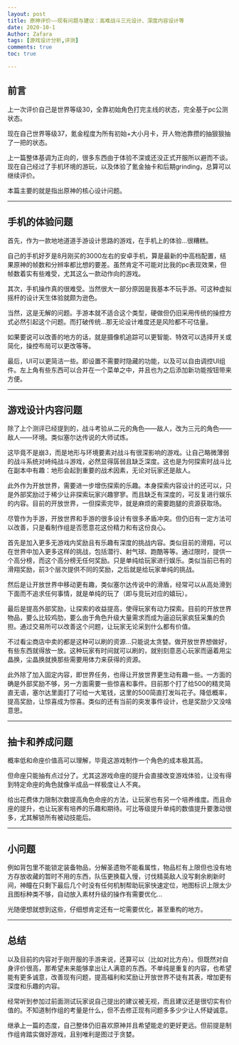 ```yaml
---
layout: post
title: 原神评价——现有问题与建议：高难战斗三元设计、深度内容设计等
date: 2020-10-1
Author: Zafara
tags: [游戏设计分析,评测]
comments: true
toc: true

---
```


## 前言

上一次评价自己是世界等级30，全靠初始角色打完主线的状态，完全基于pc公测状态。

现在自己世界等级37，氪金程度为所有初始+大小月卡，开人物池靠攒的抽狠狠抽了一把的状态。

上一篇整体基调为正向的，很多东西由于体验不深或还没正式开服所以避而不谈。现在自己经过了手机环境的游玩，以及体验了氪金抽卡和后期grinding，总算可以继续评价。

本篇主要的就是指出原神的核心设计问题。

-----------------------

## 手机的体验问题

首先，作为一款地地道道手游设计思路的游戏，在手机上的体验…很糟糕。

自己的手机好歹是8月刚买的3000左右的安卓手机，算是最新的中高档配置，结果原神的帧数和分辨率都比想的要差。虽然肯定不可能对比我的pc表现效果，但帧数着实有些难受，尤其这么一款动作向的游戏。

其次，手机操作真的很难受。当然很大一部分原因是我基本不玩手游。可这种虚拟摇杆的设计天生体验就颇为逊色。

当然，这是无解的问题。手游本就不适合这个类型，硬做但仍旧采用传统的操控方式必然引起这个问题。而打破传统…那无论设计难度还是风险都不可估量。

如果要说可以改善的地方的话，就是摄像机追踪可以更智能、特效可以选择开关或简化，操控布局可以更改等等。

最后，UI可以更简洁一些。即设置不需要时隐藏的功能，以及可以自由调控UI组件。左上角有些东西可以合并在一个菜单之中，并且也为之后添加新功能按钮带来方便。

-----------------------

## 游戏设计内容问题

除了上个测评已经提到的，战斗考验从二元的角色——敌人，改为三元的角色——敌人——环境。类似塞尔达传说的大师试炼。

这毕竟不是崩3，而是地形与环境要素对战斗有很深影响的游戏。让自己略微薄弱的战斗系统对峙纯战斗游戏，必然显得孱弱且缺乏深度。这也是为何探索时战斗比在副本中有趣：地形会起到重要的战术因素，无论对玩家还是敌人。

此外作为开放世界，需要进一步增伤探索的乐趣。本身探索内容设计的还可以，只是外部奖励过于稀少让非探索玩家兴趣寥寥。而且缺乏有深度的，可反复进行娱乐的内容。目前的开放世界，一但探索完毕，就是麻烦的需要跑腿的资源获取场。

尽管作为手游，开放世界和手游的很多设计有很多矛盾冲突。但仍旧有一定方法可以改善，只是看制作组是否愿意花这份精力和有这份良心。

首先是加入更多无游戏内奖励且有乐趣有深度的挑战内容。类似目前的滑翔，可以在世界中加入更多这样的挑战，包括潜行、射气球、跑酷等等。通过限时，提供一个高分榜，而这个高分榜无任何奖励。只是单纯给玩家进行娱乐。类似当前已有的滑翔奖励，前3个层次提供不同的奖励，之后就是给玩家单纯的挑战。

然后是让开放世界中移动更有趣，类似塞尔达传说中的滑盾，经常可以从高处滑到下面而不追求任何事情，就是单纯的玩了（即与竞玩对应的嬉玩）。

最后是提高外部奖励，让探索的收益提高，使得玩家有动力探索。目前的开放世界物品，要么比较鸡肋，要么由于角色升级大量需求而成为逼迫玩家疯狂采集的负担。通过交易所可以改善这个问题，让玩家无论采到什么都有价值。

不过看尘商店中卖的都是这种可以刷的资源…只能说太贪婪。做开放世界想做好，有些东西就得放一放。这种玩家有时间就可以刷的，就别刻意恶心玩家而逼着用尘晶换，尘晶换就换那些需要用体力来获得的资源。

此外除了加入固定内容，即世界任务，也得让开放世界更生动有趣一些。一方面的确是外部奖励不够，另一方面需要一些惊喜和事件。目前那个打了给500的精灵简直无语，塞尔达里面打了可给一大笔钱，这里的500简直打发叫花子。降低概率，提高奖励，让惊喜成为惊喜。类似的还有当前的突发事件设计，也是奖励少又没啥意思。

-----------------------

## 抽卡和养成问题

概率低和命座价值高可以理解，毕竟这游戏制作一个角色的成本极其高。

但命座只能抽有点过分了。尤其这游戏命座的提升会直接改变游戏体验，让没有得到特定命座的角色就像半成品一样极度让人不爽。

给出花费体力限制次数提高角色命座的方法，让玩家也有另一个培养维度。而且命座的提升，也让玩家有培养的乐趣和期待。可比等级提升单纯的数值提升要激动很多，尤其解锁所有被动技能后。

-----------------------

## 小问题

例如背包里不能锁定装备物品，分解圣遗物不能看属性，物品栏有上限但也没有地方存放收藏的暂时不用的东西，队伍更换载入慢，讨伐精英敌人没写剩余刷新时间，神瞳在只剩下最后几个时没有任何机制帮助玩家快速定位，地图标识上限太少且图标种类不够，自动放入素材升级的操作有需要优化…

光随便想就想到这些，仔细想肯定还有一坨需要优化，甚至重构的地方。

-----------------------

## 总结

以及目前的内容对于刚开服的手游来说，还算可以（比如对比方舟）。但既然对自身评价很高，那希望未来能够拿出让人满意的东西。不单纯是重复的内容，也希望能有更多诚意，改善现有问题，提高福利和奖励让开放世界不徒有其表，增加更有深度和乐趣的内容。

经常听到参加过前面测试玩家说自己提出的建议被无视，而且建议还是很切实有价值的。不知道制作组的考量是什么，但不去修正现有问题多多少少让人怀疑诚意。

继承上一篇的态度，自己整体仍旧喜欢原神并且希望能走的更好更远。但前提是制作组肯踏实做好游戏，且别唯利是图过于贪婪。
